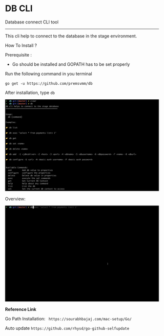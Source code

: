 # DB CLI
Database connect CLI tool
***

This cli help to connect to the database in the stage environment. 

How To Install ?

Prerequisite :
* Go should be installed and GOPATH has to be set properly 

Run the following command in you terminal

`
go get -u https://github.com/premsvmm/db
`

After installation, type `db`

![DB_COMMAND](https://github.com/premsvmm/db/blob/master/img/1.png)


Overview:

![DB_EXAMPLE](https://github.com/premsvmm/db/blob/master/img/2.gif)

**Reference Link**

Go Path Installation:
` https://sourabhbajaj.com/mac-setup/Go/`

Auto update
`https://github.com/rhysd/go-github-selfupdate`
